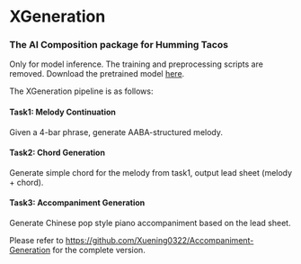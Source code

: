 # XGeneration
### The AI Composition package for Humming Tacos

Only for model inference. The training and preprocessing scripts are removed. Download the pretrained model [here](https://drive.google.com/file/d/1rKqBCrkfhDTt0B1nw7mDndJ7RpMNKAk5/view?usp=sharing).

The XGeneration pipeline is as follows:

#### Task1: Melody Continuation

Given a 4-bar phrase, generate AABA-structured melody.

#### Task2: Chord Generation

Generate simple chord for the melody from task1, output lead sheet (melody + chord).

#### Task3: Accompaniment Generation

Generate Chinese pop style piano accompaniment based on the lead sheet.



Please refer to https://github.com/Xuening0322/Accompaniment-Generation for the complete version. 

